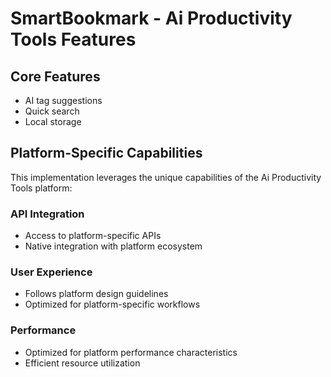 # SmartBookmark - Ai Productivity Tools Features

## Core Features
- AI tag suggestions
- Quick search
- Local storage

## Platform-Specific Capabilities
This implementation leverages the unique capabilities of the Ai Productivity Tools platform:

### API Integration
- Access to platform-specific APIs
- Native integration with platform ecosystem

### User Experience
- Follows platform design guidelines
- Optimized for platform-specific workflows

### Performance
- Optimized for platform performance characteristics
- Efficient resource utilization
